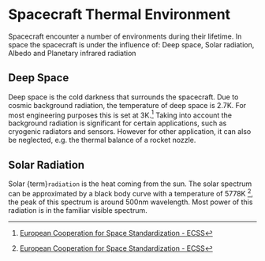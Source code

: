 # Spacecraft Thermal Environment

Spacecraft encounter a number of environments during their lifetime. In space the spacecraft is under the influence of: Deep space, Solar radiation, Albedo and Planetary infrared radiation

## Deep Space
Deep space is the cold darkness that surrounds the spacecraft. Due to cosmic background radiation, the temperature of deep space is 2.7K. For most engineering purposes this is set at 3K.[^ECSS] 
Taking into account the background radiation is significant for certain applications, such as cryogenic radiators and sensors. However for other application, it can also be neglected, e.g. the thermal balance of a rocket nozzle. 

[^ECSS]: [European Cooperation for Space Standardization - ECSS](https://ecss.nl/)

## Solar Radiation

Solar {term}`radiation` is the heat coming from the sun. The solar spectrum can be approximated by a black body curve with a temperature of 5778K [^ECSS], the peak of this spectrum is around 500nm wavelength. Most power of this radiation is in the familiar visible spectrum.
